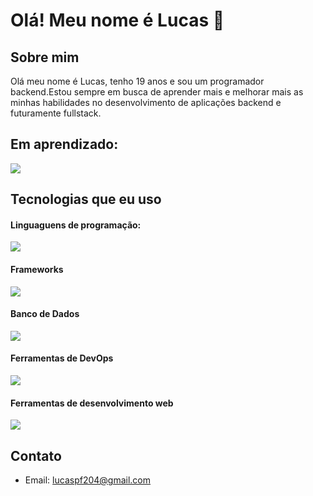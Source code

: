 # Olá! Meu nome é Lucas 👋

## Sobre mim

Olá meu nome é Lucas, tenho 19 anos e sou um programador backend.Estou sempre em busca de aprender mais e melhorar mais as minhas habilidades no desenvolvimento de aplicações backend e futuramente fullstack.

## Em aprendizado:

<div style="display: flex; align-items: center; margin-bottom: 15px;">
  <a href='https://skillicons.dev'>
    <img src='https://skillicons.dev/icons?i=selenium'/>
  </a>
</div>

## Tecnologias que eu uso

#### Linguaguens de programação:

<div style="display: flex; align-items: center; margin-bottom: 15px;">
  <a href='https://skillicons.dev'>
    <img src='https://skillicons.dev/icons?i=js,ts,python'/>
  </a>
</div>

#### Frameworks

<div style="display: flex; align-items: center;">
  <a href='https://skillicons.dev'>
    <img src='https://skillicons.dev/icons?i=django,express'/>
  </a>
</div>

#### Banco de Dados

<div style="display: flex; align-items: center;">
  <a href='https://skillicons.dev'>
    <img src='https://skillicons.dev/icons?i=postgresql,sqlite'/>
  </a>
</div>

#### Ferramentas de DevOps

<div style="display: flex; align-items: center;">
  <a href='https://skillicons.dev'>
    <img src='https://skillicons.dev/icons?i=git'/>
  </a>
</div>

#### Ferramentas de desenvolvimento web

<div style="display: flex; align-items: center;">
  <a href='https://skillicons.dev'>
    <img src='https://skillicons.dev/icons?i=vite,html,css,tailwind,react,nodejs'/>
  </a>
</div>

## Contato

- Email: [lucaspf204@gmail.com](mailto:lucaspf204@gmail.com)
